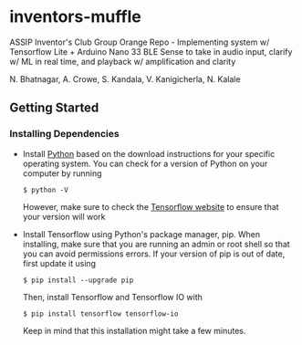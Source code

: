 # inventors-muffle
ASSIP Inventor's Club Group Orange Repo - 
Implementing system w/ Tensorflow Lite + Arduino Nano 33 BLE Sense to take in audio input, clarify w/ ML in real time, and playback w/ amplification and clarity

N. Bhatnagar, A. Crowe, S. Kandala, V. Kanigicherla, N. Kalale

## Getting Started

### Installing Dependencies

* Install [Python](https://www.python.org/downloads/) based on the download instructions for your specific operating system. You can check for a version of Python on your computer by running
    ```Shell
    $ python -V
    ```
    However, make sure to check the [Tensorflow website](https://www.tensorflow.org/install) to ensure that your version will work

* Install Tensorflow using Python's package manager, pip. When installing, make sure that you are running an admin or root shell so that you can avoid permissions errors. If your version of pip is out of date, first update it using
    ```Shell
    $ pip install --upgrade pip
    ```
    Then, install Tensorflow and Tensorflow IO with
    ```Shell
    $ pip install tensorflow tensorflow-io
    ```
    Keep in mind that this installation might take a few minutes.

    